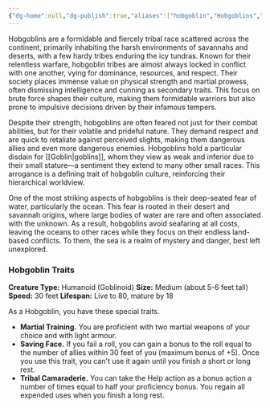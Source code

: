 ```yaml
---
{"dg-home":null,"dg-publish":true,"aliases":["hobgoblin","Hobgoblins","hobgoblins"],"permalink":"/pc-options/races/hobgoblin/","dgPassFrontmatter":true,"created":"2025-03-23T13:11:34.816+11:00","updated":"2025-03-24T16:47:17.002+11:00"}
---
```


Hobgoblins are a formidable and fiercely tribal race scattered across the continent, primarily inhabiting the harsh environments of savannahs and deserts, with a few hardy tribes enduring the icy tundras. Known for their relentless warfare, hobgoblin tribes are almost always locked in conflict with one another, vying for dominance, resources, and respect. Their society places immense value on physical strength and martial prowess, often dismissing intelligence and cunning as secondary traits. This focus on brute force shapes their culture, making them formidable warriors but also prone to impulsive decisions driven by their infamous tempers.

Despite their strength, hobgoblins are often feared not just for their combat abilities, but for their volatile and prideful nature. They demand respect and are quick to retaliate against perceived slights, making them dangerous allies and even more dangerous enemies. Hobgoblins hold a particular disdain for [[Goblin\|goblins]], whom they view as weak and inferior due to their small stature—a sentiment they extend to many other small races. This arrogance is a defining trait of hobgoblin culture, reinforcing their hierarchical worldview.

One of the most striking aspects of hobgoblins is their deep-seated fear of water, particularly the ocean. This fear is rooted in their desert and savannah origins, where large bodies of water are rare and often associated with the unknown. As a result, hobgoblins avoid seafaring at all costs, leaving the oceans to other races while they focus on their endless land-based conflicts. To them, the sea is a realm of mystery and danger, best left unexplored.

### Hobgoblin Traits
**Creature Type:** Humanoid (Goblinoid)
**Size:** Medium (about 5-6 feet tall)
**Speed:** 30 feet
**Lifespan:** Live to 80, mature by 18

As a Hobgoblin, you have these special traits.
- **Martial Training.** You are proficient with two martial weapons of your choice and with light armour.
- **Saving Face.** If you fail a roll, you can gain a bonus to the roll equal to the number of allies within 30 feet of you (maximum bonus of +5). Once you use this trait, you can't use it again until you finish a short or long rest.
- **Tribal Camaraderie.** You can take the Help action as a bonus action a number of times equal to half your proficiency bonus. You regain all expended uses when you finish a long rest.